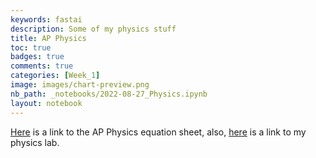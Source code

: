 ```yaml
---
keywords: fastai
description: Some of my physics stuff
title: AP Physics
toc: true 
badges: true
comments: true
categories: [Week_1]
image: images/chart-preview.png
nb_path: _notebooks/2022-08-27_Physics.ipynb
layout: notebook
---
```


<!--
#################################################
### THIS FILE WAS AUTOGENERATED! DO NOT EDIT! ###
#################################################
# file to edit: _notebooks/2022-08-27_Physics.ipynb
-->

<div class="container" id="notebook-container">
        
<div class="cell border-box-sizing text_cell rendered"><div class="inner_cell">
<div class="text_cell_render border-box-sizing rendered_html">
<p><a href="https://poway.instructure.com/courses/126256/files/28239189?module_item_id=3945628">Here</a> is a link to the AP Physics equation sheet, also, <a href="https://docs.google.com/document/d/11f420a5DiTEphfZMvfGPQvRsWF-e0RFdb1AlEQEH87k/edit#heading=h.itxllfdy7dot">here</a> is a link to my physics lab.</p>

</div>
</div>
</div>
</div>
 

